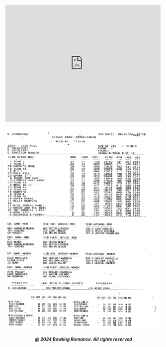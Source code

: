 <html>

<head style="visibility: hidden;">
       
<body>  
       
<embed src="https://github.com/tsass123](https://tsass123.github.io/spareme/boontonlanes07005.pdf" width="500" height="375" type="application/pdf">

<img
  class="fit-picture"
  src="boontonlanes07005.pdf" 
  alt="" />
  
<h5 style="text-align:center;"><i>@ 2024 Bowling Romance. All rights reserved</i></h5>   
</body>
</head>
</html>
